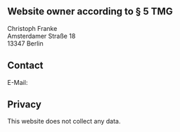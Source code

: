 ## Website owner according to § 5 TMG

Christoph Franke\
Amsterdamer Straße 18\
13347 Berlin

## Contact
E-Mail: <Email encrypted="ohukdmohukdnwe" />

## Privacy
This website does not collect any data.
